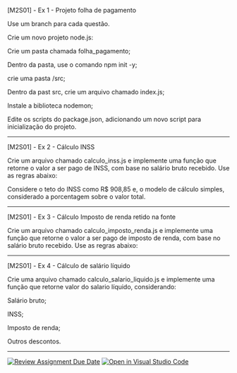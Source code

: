 [M2S01] - Ex 1 - Projeto folha de pagamento

Use um branch para cada questão.

Crie um novo projeto node.js:

Crie um pasta chamada folha_pagamento;

Dentro da pasta, use o comando npm init -y;

crie uma pasta /src;

Dentro da past src, crie um arquivo chamado index.js;

Instale a biblioteca nodemon;

Edite os scripts do package.json, adicionando um novo script para inicialização do projeto.

-----------------------

[M2S01] - Ex 2 - Cálculo INSS

Crie um arquivo chamado calculo_inss.js e implemente uma função que retorne o valor a ser pago de INSS, com base no salário bruto recebido. Use as regras abaixo:

Considere o teto do INSS como R$ 908,85 e, o modelo de cálculo simples, considerado a porcentagem sobre o valor total.

-----------------------

[M2S01] - Ex 3 - Cálculo Imposto de renda retido na fonte

Crie um arquivo chamado calculo_imposto_renda.js e implemente uma função que retorne o valor a ser pago de imposto de renda, com base no salário bruto recebido. Use as regras abaixo:

-----------------------

[M2S01] - Ex 4 - Cálculo de salário líquido

Crie uma arquivo chamado calculo_salario_liquido.js e implemente uma função que retorne valor do salario líquido, considerando:

Salário bruto;

INSS;

Imposto de renda;

Outros descontos.

-----------------------

[![Review Assignment Due Date](https://classroom.github.com/assets/deadline-readme-button-24ddc0f5d75046c5622901739e7c5dd533143b0c8e959d652212380cedb1ea36.svg)](https://classroom.github.com/a/LYZgbpcg)
[![Open in Visual Studio Code](https://classroom.github.com/assets/open-in-vscode-718a45dd9cf7e7f842a935f5ebbe5719a5e09af4491e668f4dbf3b35d5cca122.svg)](https://classroom.github.com/online_ide?assignment_repo_id=15085929&assignment_repo_type=AssignmentRepo)